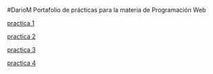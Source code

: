 #DarioM
Portafolio de prácticas para la materia de Programación Web



<a href="ejercicio 1.html">practica 1</a>


<a href="https://www.dropbox.com/s/xgmcbt2wbd6ojab/Curriculum%20vitae1.pdf?dl=0">practica 2 </a>


<a href="ejercicio 3.html">practica 3</a>



<a href="https://www.dropbox.com/s/dtuxftqwzrfmre7/Curriculum%20vitae.pdf?dl=0">practica 4 </a>
